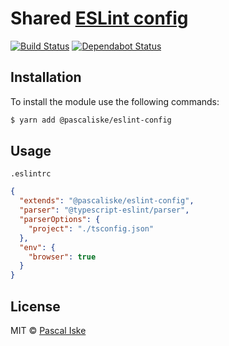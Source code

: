 # Shared [ESLint config](src/rules.ts)

[![Build Status](https://travis-ci.com/pascaliske/eslint-config.svg?branch=master)](https://travis-ci.com/pascaliske/eslint-config) [![Dependabot Status](https://api.dependabot.com/badges/status?host=github&repo=pascaliske/eslint-config)](https://dependabot.com)

## Installation

To install the module use the following commands:

```bash
$ yarn add @pascaliske/eslint-config
```

## Usage

`.eslintrc`

```json
{
  "extends": "@pascaliske/eslint-config",
  "parser": "@typescript-eslint/parser",
  "parserOptions": {
    "project": "./tsconfig.json"
  },
  "env": {
    "browser": true
  }
}
```

## License

MIT © [Pascal Iske](https://pascal-iske.de)
